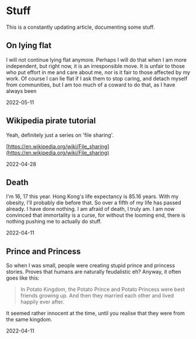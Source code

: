 # Stuff
This is a constantly updating article, documenting some stuff.

## On lying flat
I will not continue lying flat anymore. Perhaps I will do that when I am more independent, but right now, it is an irresponsible move. It is unfair to those who put effort in me and care about me, nor is it fair to those affected by my work. Of course I can lie flat if I ask them to stop caring, and detach myself from communities, but I am too much of a coward to do that, as I have always been

2022-05-11

## Wikipedia pirate tutorial
Yeah, definitely just a series on 'file sharing'.

[https://en.wikipedia.org/wiki/File_sharing](https://en.wikipedia.org/wiki/File_sharing)

2022-04-28

## Death
I'm 16, 17 this year. Hong Kong's life expectancy is 85.16 years. With my obesity, I'll probably die before that. So over a fifth of my life has passed already. I have done nothing. I am afraid of death, I truly am. I am now convinced that immortality is a curse, for without the looming end, there is nothing pushing me to actually do stuff.

2022-04-11

## Prince and Princess
So when I was small, people were creating stupid prince and princess stories. Proves that humans are naturally feudalistic eh? Anyway, it often goes like this:
> In Potato Kingdom, the Potato Prince and Potato Princess were best friends growing up. And then they married each other and lived happily ever after.

It seemed rather innocent at the time, until you realise that they were from the same kingdom.

2022-04-11